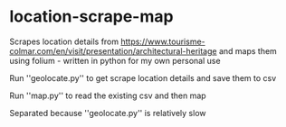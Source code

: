 # location-scrape-map

Scrapes location details from 
https://www.tourisme-colmar.com/en/visit/presentation/architectural-heritage
and maps them using folium - written in python for my own personal use

Run ''geolocate.py'' to get scrape location details and save them to csv

Run ''map.py'' to read the existing csv and then map

Separated because ''geolocate.py'' is relatively slow